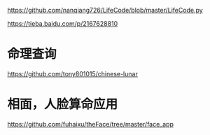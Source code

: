 https://github.com/nanqiang726/LifeCode/blob/master/LifeCode.py

https://tieba.baidu.com/p/2167628810

# 命理查询
https://github.com/tony801015/chinese-lunar

# 相面，人脸算命应用
  https://github.com/fuhaixu/theFace/tree/master/face_app
